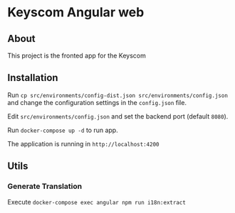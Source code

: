 # Keyscom Angular web

## About

This project is the fronted app for the Keyscom

## Installation

Run `cp src/environments/config-dist.json src/environments/config.json` and change the configuration settings in the `config.json` file.

Edit `src/environments/config.json` and set the backend port (default `8080`).

Run `docker-compose up -d` to run app.

The application is running in `http://localhost:4200`

## Utils

### Generate Translation

Execute `docker-compose exec angular npm run i18n:extract`
